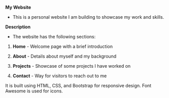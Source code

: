 **My Website**
- This is a personal website I am building to showcase my work and skills.

**Description**
- The website has the following sections:

1. **Home** - Welcome page with a brief introduction

2. **About** - Details about myself and my background

3. **Projects** - Showcase of some projects I have worked on

4. **Contact** - Way for visitors to reach out to me

It is built using HTML, CSS, and Bootstrap for responsive design. Font Awesome is used for icons.
